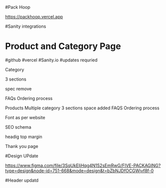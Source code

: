 #Pack Hoop

https://packhoop.vercel.app

#Sanity integrations

# Product and Category Page

#github
#vercel
#Sanity.io
#updates requried



Category

3 sections

spec remove 
 
 FAQs
 Ordering process
 



Products
Multiple category
3 sections
space added
FAQS
 Ordering process
 
 Font as per website
 
 SEO schema
 
 headig top margin
 
 Thank you page

 #Design UPdate

 https://www.figma.com/file/3SqUkEIjHqg4N152sEmRwG/FIVE-PACKAGING?type=design&node-id=751-668&mode=design&t=bZbNJDfOCGWjvf8f-0

 #Header updatd
 